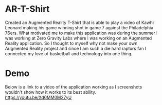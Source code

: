 # AR-T-Shirt
Created an Augmented Reality T-Shirt that is able to play a video of Kawhi Leonard making his game winning shot in game 7 against the Philadelphia 76ers. What motivated me to make this application was during the summer I was working at Zero Gravity Labs where I was working on an Augmented Reality application. So I thought to myself why not make your own Augmented Reality project and since I am such a die hard raptors fan I connected my love of basketball and technology into one thing. 
# Demo
Below is a link to a video of the application working as I screenshots wouldn't show how it works to its best ability. 
https://youtu.be/Xd6MM0M27yU

